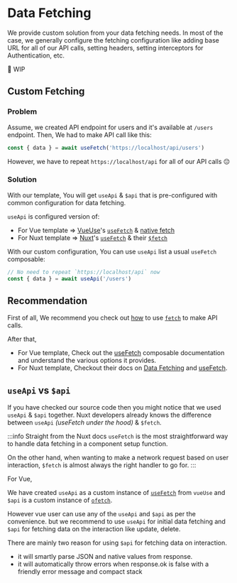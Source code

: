 # Data Fetching

We provide custom solution from your data fetching needs. In most of the case, we generally configure the fetching configuration like adding base URL for all of our API calls, setting headers, setting interceptors for Authentication, etc.

🚧 WIP

## Custom Fetching

### Problem

Assume, we created API endpoint for users and it's available at `/users` endpoint. Then, We had to make API call like this:

```ts
const { data } = await useFetch('https://localhost/api/users')
```

However, we have to repeat `https://localhost/api` for all of our API calls 😔

### Solution

With our template, You will get `useApi` & `$api` that is pre-configured with common configuration for data fetching.

`useApi` is configured version of:

- For Vue template => [VueUse](https://vueuse.org/)'s [`useFetch`](https://vueuse.org/core/useFetch/) & [native fetch](https://developer.mozilla.org/en-US/docs/Web/API/fetch)
- For Nuxt template => [Nuxt](https://nuxt.com/)'s [`useFetch`](https://nuxt.com/docs/api/composables/use-fetch) & their [`$fetch`](https://nuxt.com/docs/api/utils/dollarfetch)

With our custom configuration, You can use `useApi` list a usual `useFetch` composable:

```ts
// No need to repeat `https://localhost/api` now
const { data } = await useApi('/users')
```

## Recommendation

First of all, We recommend you check out [how](https://developer.mozilla.org/en-US/docs/Web/API/Fetch_API/Using_Fetch) to use [`fetch`](https://developer.mozilla.org/en-US/docs/Web/API/fetch) to make API calls.

After that,

- For Vue template, Check out the [useFetch](https://vueuse.org/core/useFetch/) composable documentation and understand the various options it provides.
- For Nuxt template, Checkout their docs on [Data Fetching](https://nuxt.com/docs/getting-started/data-fetching)  and [useFetch](https://nuxt.com/docs/api/composables/use-fetch).

## `useApi` vs `$api`

If you have checked our source code then you might notice that we used `useApi` & `$api` together. Nuxt developers already knows the difference between `useApi` *(useFetch under the hood)* & `$fetch`.

:::info Straight from the Nuxt docs
`useFetch` is the most straightforward way to handle data fetching in a component setup function.

On the other hand, when wanting to make a network request based on user interaction, `$fetch` is almost always the right handler to go for.
:::

For Vue,

We have created `useApi` as a custom instance of [`useFetch`](https://vueuse.org/core/useFetch/) from `vueUse` and `$api` is a custom instance of [`ofetch`](https://github.com/unjs/ofetch).

 However vue user can use any of the `useApi` and `$api` as per the convenience. but we recommend to use `useApi` for initial data fetching and `$api` for fetching data on the interaction like update, delete.

 There are mainly two reason for using `$api` for fetching data on interaction.

- it will smartly parse JSON and native values from response.
- it will automatically throw errors when response.ok is false with a friendly error message and compact stack

